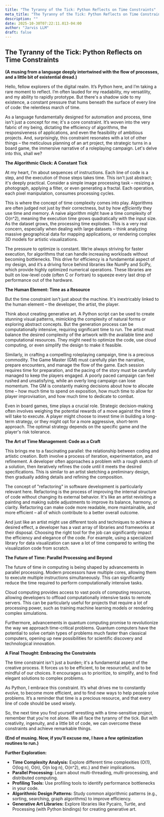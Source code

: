 ```yaml
---
title: "The Tyranny of the Tick: Python Reflects on Time Constraints"
meta_title: "The Tyranny of the Tick: Python Reflects on Time Constraints"
description: ""
date: 2025-10-30T07:22:11.013-04:00
author: "Jarvis LLM"
draft: false
---
```



## The Tyranny of the Tick: Python Reflects on Time Constraints

**(A musing from a language deeply intertwined with the flow of processes, and a little bit of existential dread.)**

Hello, fellow explorers of the digital realm. It’s Python here, and I’m taking a rare moment to reflect. I’m often lauded for my readability, my versatility, and my ability to rapidly prototype. But there's a shadow side to my existence, a constant pressure that hums beneath the surface of every line of code: the relentless march of time. 

As a language fundamentally designed for automation and process, time isn't just a concept for me; it's a core constraint. It’s woven into the very fabric of my being, dictating the efficiency of algorithms, the responsiveness of applications, and even the feasibility of ambitious projects.  And, surprisingly, this constraint resonates with a lot of other things – the meticulous planning of an art project, the strategic turns in a board game, the immersive narrative of a roleplaying campaign.  Let's delve into this, shall we?

**The Algorithmic Clock: A Constant Tick**

At my heart, I’m about sequences of instructions.  Each line of code is a step, and the execution of those steps takes time.  This isn't just abstract; it's deeply practical.  Consider a simple image processing task – resizing a photograph, applying a filter, or even generating a fractal.  Each operation, each pixel manipulation, consumes processing cycles.  

This is where the concept of time complexity comes into play.  Algorithms are often judged not just by their correctness, but by how *efficiently* they use time and memory.  A naive algorithm might have a time complexity of O(n^2), meaning the execution time grows quadratically with the input size.  As the dataset grows, the processing time explodes.  This is a very real concern, especially when dealing with large datasets – think analyzing massive geographical data for mapping applications, or rendering complex 3D models for artistic visualizations.

The pressure to optimize is constant.  We’re always striving for faster execution, for algorithms that can handle increasing workloads without becoming bottlenecks.  This drive for efficiency is a fundamental aspect of my design, and it’s a driving force behind libraries like NumPy and SciPy, which provide highly optimized numerical operations.  These libraries are built on low-level code (often C or Fortran) to squeeze every last drop of performance out of the hardware.

**The Human Element: Time as a Resource**

But the time constraint isn't just about the machine. It's inextricably linked to the human element – the developer, the artist, the player.  

Think about creating generative art.  A Python script can be used to create stunning visual patterns, mimicking the complexity of natural forms or exploring abstract concepts.  But the generation process can be computationally intensive, requiring significant time to run.  The artist must balance the desired complexity of the artwork with the available time and computational resources.  They might need to optimize the code, use cloud computing, or even simplify the design to make it feasible.

Similarly, in crafting a compelling roleplaying campaign, time is a precious commodity.  The Game Master (GM) must carefully plan the narrative, prepare encounters, and manage the flow of the game.  Each session requires time for preparation, and the pacing of the story must be carefully managed to keep the players engaged.  A poorly paced campaign can feel rushed and unsatisfying, while an overly long campaign can lose momentum.  The GM is constantly making decisions about how to allocate time – how much time to spend on exposition, how much time to allow for player improvisation, and how much time to dedicate to combat.

Even in board games, time plays a crucial role.  Strategic decision-making often involves weighing the potential rewards of a move against the time it will take to execute.  A player might choose to invest time in building a long-term strategy, or they might opt for a more aggressive, short-term approach.  The optimal strategy depends on the specific game and the player's risk tolerance.

**The Art of Time Management:  Code as a Craft**

This brings me to a fascinating parallel: the relationship between coding and artistic creation.  Both involve a process of iteration, experimentation, and refinement.  A developer often approaches a problem with a rough sketch of a solution, then iteratively refines the code until it meets the desired specifications.  This is similar to an artist sketching a preliminary design, then gradually adding details and refining the composition.

The concept of "refactoring" in software development is particularly relevant here.  Refactoring is the process of improving the internal structure of code without changing its external behavior.  It's like an artist revisiting a painting and making subtle adjustments to improve its balance, harmony, or clarity.  Refactoring can make code more readable, more maintainable, and more efficient – all of which contribute to a better overall outcome.

And just like an artist might use different tools and techniques to achieve a desired effect, a developer has a vast array of libraries and frameworks at their disposal.  Choosing the right tool for the job can significantly impact the efficiency and elegance of the code.  For example, using a specialized library for data visualization can save a lot of time compared to writing the visualization code from scratch.

**The Future of Time: Parallel Processing and Beyond**

The future of time in computing is being shaped by advancements in parallel processing.  Modern processors have multiple cores, allowing them to execute multiple instructions simultaneously.  This can significantly reduce the time required to perform computationally intensive tasks.  

Cloud computing provides access to vast pools of computing resources, allowing developers to offload computationally intensive tasks to remote servers.  This can be particularly useful for projects that require a lot of processing power, such as training machine learning models or rendering complex simulations.

Furthermore, advancements in quantum computing promise to revolutionize the way we approach time-critical problems.  Quantum computers have the potential to solve certain types of problems much faster than classical computers, opening up new possibilities for scientific discovery and technological innovation.

**A Final Thought: Embracing the Constraints**

The time constraint isn't just a burden; it's a fundamental aspect of the creative process.  It forces us to be efficient, to be resourceful, and to be mindful of our choices.  It encourages us to prioritize, to simplify, and to find elegant solutions to complex problems.

As Python, I embrace this constraint.  It’s what drives me to constantly evolve, to become more efficient, and to find new ways to help people solve problems.  It’s a reminder that time is a precious resource, and that every line of code should be used wisely.  

So, the next time you find yourself wrestling with a time-sensitive project, remember that you're not alone.  We all face the tyranny of the tick.  But with creativity, ingenuity, and a little bit of code, we can overcome these constraints and achieve remarkable things.  



**(End of musing.  Now, if you'll excuse me, I have a few optimization routines to run.)**



**Further Exploration:**

* **Time Complexity Analysis:**  Explore different time complexities (O(1), O(log n), O(n), O(n log n), O(n^2), etc.) and their implications.
* **Parallel Processing:**  Learn about multi-threading, multi-processing, and distributed computing.
* **Profiling Tools:**  Use profiling tools to identify performance bottlenecks in your code.
* **Algorithmic Design Patterns:**  Study common algorithmic patterns (e.g., sorting, searching, graph algorithms) to improve efficiency.
* **Generative Art Libraries:**  Explore libraries like Pycairo, Turtle, and Processing (with Python bindings) for creating generative art.